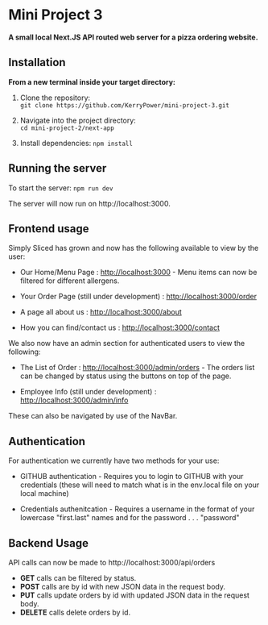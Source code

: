 # Mini Project 3

**A small local Next.JS API routed web server for a pizza ordering website.** 

## Installation 

**From a new terminal inside your target directory:**

1. Clone the repository:  
`git clone https://github.com/KerryPower/mini-project-3.git`

2. Navigate into the project directory:     
`cd mini-project-2/next-app`

3. Install dependencies:
`npm install`
    

## Running the server

To start the server:
`npm run dev`
            
The server will now run on http://localhost:3000.

## Frontend usage 

Simply Sliced has grown and now has the following available to view by the user:

- Our Home/Menu Page : [http://localhost:3000](http://localhost:3000) - Menu items can now be filtered for different allergens. 

- Your Order Page (still under development) : [http://localhost:3000/order](http://localhost:3000/order)

- A page all about us : [http://localhost:3000/about](http://localhost:3000/about)

- How you can find/contact us : [http://localhost:3000/contact](http://localhost:3000/contact)

We also now have an admin section for authenticated users to view the following:

- The List of Order : [http://localhost:3000/admin/orders](http://localhost:3000/admin/orders) - 
The orders list can be changed by status using the buttons on top of the page. 

- Employee Info (still under development) : [http://localhost:3000/admin/info](http://localhost:3000/admin/info) 

These can also be navigated by use of the NavBar. 

## Authentication

For authentication we currently have two methods for your use:

- GITHUB authentication - Requires you to login to GITHUB with your credentials (these will need to match what is in the env.local file on your local machine)

- Credentials authenitcation - Requires a username in the format of your lowercase "first.last" names and for the password . . . "password" 

## Backend Usage

API calls can now be made to http://localhost:3000/api/orders

- **GET** calls can be filtered by status.  
- **POST** calls are by id with new JSON data in the request body.   
- **PUT** calls update orders by id with updated JSON data in the request body.  
- **DELETE** calls delete orders by id.
